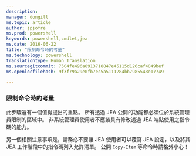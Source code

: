 ```yaml
---
description: 
manager: dongill
ms.topic: article
author: jpjofre
ms.prod: powershell
keywords: powershell,cmdlet,jea
ms.date: 2016-06-22
title: "限制命令時的考量"
ms.technology: powershell
translationtype: Human Translation
ms.sourcegitcommit: 7504fe496a8913718847e45115d126caf4049bef
ms.openlocfilehash: 9f3f79a29e0fb7ec5a5111284bb7985548e17749

---
```


### 限制命令時的考量
此步驟還有一個值得提出的重點。
所有透過 JEA 公開的功能都必須位於系統管理員限制的區域中。
非系統管理員使用者不應該具有修改透過 JEA 端點使用之指令碼的能力。

另一個相關注意事項是，請務必不要讓 JEA 使用者可以覆寫 JEA 設定，以及將其 JEA 工作階段中的指令碼列入允許清單。
公開 `Copy-Item` 等命令時請格外小心！




<!--HONumber=Aug16_HO3-->


